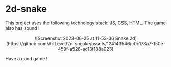 # 2d-snake
This project uses the following technology stack: JS, CSS, HTML. The game also has sound !


 <center>![Screenshot 2023-06-25 at 11-53-36 Snake 2d](https://github.com/ArtLevel/2d-sneake/assets/124143546/c0c173a7-150e-459f-a528-ac13f188a023)</center>


Have a good game !
